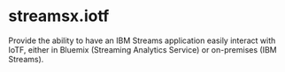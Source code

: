 # streamsx.iotf
Provide the ability to have an IBM Streams application easily interact with IoTF, either in Bluemix (Streaming Analytics Service) or on-premises (IBM Streams).
